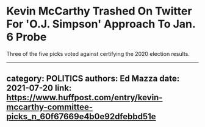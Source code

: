 # Kevin McCarthy Trashed On Twitter For 'O.J. Simpson' Approach To Jan. 6 Probe

Three of the five picks voted against certifying the 2020 election results.

---
category: POLITICS
authors: Ed Mazza
date: 2021-07-20
link: https://www.huffpost.com/entry/kevin-mccarthy-committee-picks_n_60f67669e4b0e92dfebbd51e
---
